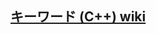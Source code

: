 ## [キーワード (C++) wiki](https://ja.wikipedia.org/wiki/%E3%82%AD%E3%83%BC%E3%83%AF%E3%83%BC%E3%83%89_(C%2B%2B))
